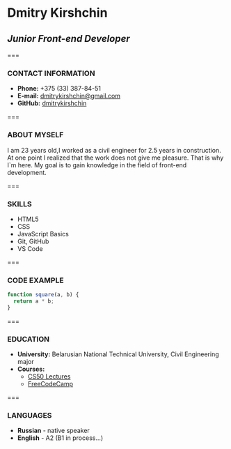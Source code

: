 # Dmitry Kirshchin

## _Junior Front-end Developer_

===

### CONTACT INFORMATION

- **Phone:** +375 (33) 387-84-51
- **E-mail:** [dmitrykirshchin@gmail.com](dmitrykirshchin@gmail.com)
- **GitHub:** [dmitrykirshchin](https://github.com/dmitrykirshchin)

===

### ABOUT MYSELF

I am 23 years old,I worked as a civil engineer for 2.5 years in construction. At one point I realized that the work does not give me pleasure. That is why I`m here. My goal is to gain knowledge in the field of front-end development.

===

### SKILLS

- HTML5
- CSS
- JavaScript Basics
- Git, GitHub
- VS Code

===

### CODE EXAMPLE

```js
function square(a, b) {
  return a * b;
}
```

===

### EDUCATION

- **University:** Belarusian National Technical University, Civil Engineering major
- **Courses:**
  - [CS50 Lectures](https://www.youtube.com/channel/UCcabW7890RKJzL968QWEykA)
  - [FreeCodeCamp](https://www.freecodecamp.org/)

===

### LANGUAGES

- **Russian** - native speaker
- **English** - A2 (B1 in process...)
